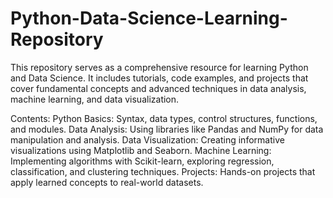 # Python-Data-Science-Learning-Repository
This repository serves as a comprehensive resource for learning Python and Data Science. It includes tutorials, code examples, and projects that cover fundamental concepts and advanced techniques in data analysis, machine learning, and data visualization.


Contents:
Python Basics: Syntax, data types, control structures, functions, and modules.
Data Analysis: Using libraries like Pandas and NumPy for data manipulation and analysis.
Data Visualization: Creating informative visualizations using Matplotlib and Seaborn.
Machine Learning: Implementing algorithms with Scikit-learn, exploring regression, classification, and clustering techniques.
Projects: Hands-on projects that apply learned concepts to real-world datasets.
